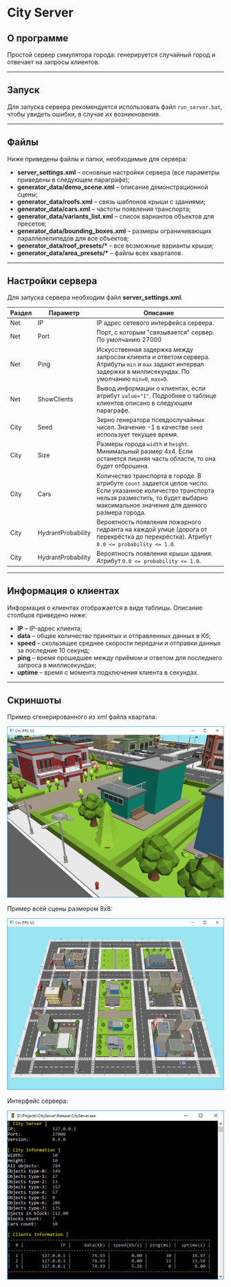 # City Server

## О программе
Простой сервер симулятора города: генерируется случайный город и отвечает на запросы клиентов.

---

## Запуск
Для запуска сервера рекомендуется использовать файл ``run_server.bat``, чтобы увидеть ошибки, в случае их возникновения.

---

## Файлы
Ниже приведены файлы и папки, необходимые для сервера:
- **server_settings.xml** – основные настройки сервера (все параметры приведены в следующем параграфе);
- **generator_data/demo_scene.xml** – описание демонстрационной сцены;
- **generator_data/roofs.xml** – связь шаблонов крыши с зданиями;
- **generator_data/cars.xml** – частоты появления транспорта;
- **generator_data/variants_list.xml** – список вариантов объектов для пресетов;
- **generator_data/bounding_boxes.xml** – размеры ограничивающих параллелепипедов для все объектов;
- **generator_data/roof_presets/\*** – все возможные варианты крыши;
- **generator_data/area_presets/\*** – файлы всех кварталов.

---

## Настройки сервера
Для запуска сервера необходим файл **server_settings.xml**.

Раздел        | Параметр            | Описание                                
--------------|---------------------|-----------------------------------------
Net           | IP                  | IP адрес сетевого интерфейса сервера.
Net           | Port                | Порт, с которым "связывается" сервер. По умолчанию 27000
Net           | Ping                | Искусственная задержка между запросом клиента и ответом сервера. Атрибуты ```min``` и ```max``` задают интервал задержки в миллисекундах. По умолчанию ```min=0```, ```max=0```.
Net           | ShowClients         | Вывод информации о клиентах, если атрибут ```value="1"```. Подробнее о таблице клиентов описано в следующем параграфе.
City          | Seed                | Зерно генератора псевдослучайных чисел. Значение -1 в качестве ```seed``` использует текущее время.
City          | Size                | Размеры города ```width``` и ```height```. Минимальный размер 4x4. Если останется лишняя часть области, то она будет отброшена.
City          | Cars                | Количество транспорта в городе. В атрибуте ```count``` задается целое число. Если указанное количество транспорта нельзя разместить, то будет выбарно максимальное значение для данного размера города.
City          | HydrantProbability  | Вероятность появления пожарного гидранта на каждой улице (дорога от перекрёстка до перекрёстка). Атрибут ```0.0 <= probability <= 1.0```.
City          | HydrantProbability  | Вероятность появления крыши здания. Атрибут ```0.0 <= probability <= 1.0```.

---

## Информация о клиентах
Информация о клиентах отображается в виде таблицы. Описание столбцов приведено ниже:
- **IP** – IP-адрес клиента;
- **data** – общее количество принятых и отправленных данных в Кб;
- **speed** – скользящее среднее скорости передачи и отправки данных за последние 10 секунд;
- **ping** – время прошедшее между приёмом и ответом для последнего запроса в миллисекундах;
- **uptime** – время с момента подключения клиента в секундах.

---

## Скриншоты

Пример сгенерированного из xml файла квартала:

![Пример сцены 1](Images/screenshot_1.png)

Пример всей сцены размером 8x8:

![Пример сцены 2](Images/screenshot_2.png)

Интерфейс сервера:

![Интерфейс сервера](Images/screenshot_3.png)
